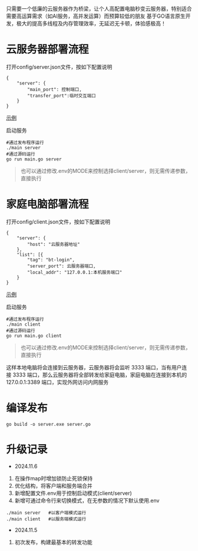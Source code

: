 只需要一个低廉的云服务器作为桥梁，让个人高配置电脑秒变云服务器，特别适合需要高运算需求（如AI服务，高并发运算）而预算较低的朋友
基于GO语言原生开发，极大的提高多线程及内存管理效率，无延迟无卡顿，体验感极高！

# 云服务器部署流程
打开config/server.json文件，按如下配置说明
```
{
    "server": {
        "main_port": 控制端口,
        "transfer_port":临时交互端口
    }
}
```

[示例](config/server.json)

启动服务


```
#通过发布程序运行
./main server
#通过源码运行
go run main.go server
```
> 也可以通过修改.env的MODE来控制选择client/server，则无需传递参数，直接执行

# 家庭电脑部署流程
打开config/client.json文件，按如下配置说明
```
{
    "server": {
        "host": "云服务器地址"
    },
    "list": [{
        "tag": "bt-login",
        "server_port": 云服务器端口,
        "local_addr": "127.0.0.1:本机服务端口"
    }
}
```
[示例](config/client.json)


启动服务
```
#通过发布程序运行
./main client
#通过源码运行
go run main.go client
```
> 也可以通过修改.env的MODE来控制选择client/server，则无需传递参数，直接执行


这样本地电脑将会连接到云服务器，云服务器将会监听 3333 端口，当有用户连接 3333 端口，那么云服务器将全部转发给家庭电脑，家庭电脑在连接到本机的 127.0.0.1:3389 端口，实现外网访问内网服务



# 编译发布
```
go build -o server.exe server.go
```


# 升级记录
- 2024.11.6
1. 在操作map时增加锁防止死锁保持
2. 优化结构，将客户端和服务端合并
3. 新增配置文件.env用于控制启动模式(client/server)
4. 新增可通过命令行来切换模式，在无参数的情况下默认使用.env
```
./main server   #以客户端模式运行
./main client   #以服务端模式运行
```

- 2024.11.5
1. 初次发布，构建最基本的转发功能

